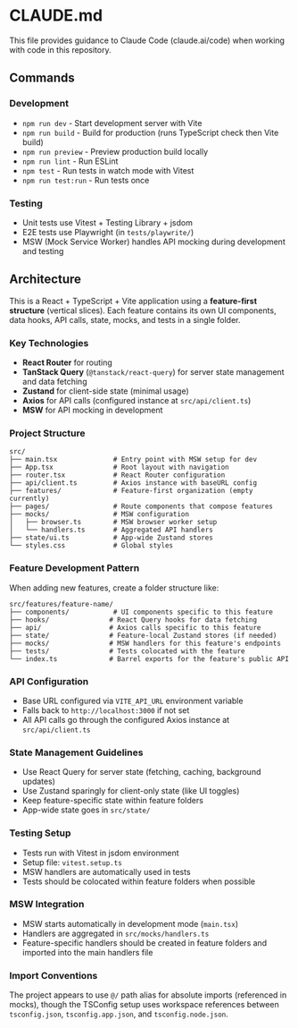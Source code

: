 # CLAUDE.md

This file provides guidance to Claude Code (claude.ai/code) when working with code in this repository.

## Commands

### Development
- `npm run dev` - Start development server with Vite
- `npm run build` - Build for production (runs TypeScript check then Vite build)
- `npm run preview` - Preview production build locally
- `npm run lint` - Run ESLint
- `npm test` - Run tests in watch mode with Vitest
- `npm run test:run` - Run tests once

### Testing
- Unit tests use Vitest + Testing Library + jsdom
- E2E tests use Playwright (in `tests/playwrite/`)
- MSW (Mock Service Worker) handles API mocking during development and testing

## Architecture

This is a React + TypeScript + Vite application using a **feature-first structure** (vertical slices). Each feature contains its own UI components, data hooks, API calls, state, mocks, and tests in a single folder.

### Key Technologies
- **React Router** for routing
- **TanStack Query** (`@tanstack/react-query`) for server state management and data fetching
- **Zustand** for client-side state (minimal usage)
- **Axios** for API calls (configured instance at `src/api/client.ts`)
- **MSW** for API mocking in development

### Project Structure
```
src/
├── main.tsx              # Entry point with MSW setup for dev
├── App.tsx               # Root layout with navigation
├── router.tsx            # React Router configuration
├── api/client.ts         # Axios instance with baseURL config
├── features/             # Feature-first organization (empty currently)
├── pages/                # Route components that compose features
├── mocks/                # MSW configuration
│   ├── browser.ts        # MSW browser worker setup
│   └── handlers.ts       # Aggregated API handlers
├── state/ui.ts           # App-wide Zustand stores
└── styles.css            # Global styles
```

### Feature Development Pattern
When adding new features, create a folder structure like:
```
src/features/feature-name/
├── components/           # UI components specific to this feature
├── hooks/               # React Query hooks for data fetching
├── api/                 # Axios calls specific to this feature
├── state/               # Feature-local Zustand stores (if needed)
├── mocks/               # MSW handlers for this feature's endpoints
├── tests/               # Tests colocated with the feature
└── index.ts             # Barrel exports for the feature's public API
```

### API Configuration
- Base URL configured via `VITE_API_URL` environment variable
- Falls back to `http://localhost:3000` if not set
- All API calls go through the configured Axios instance at `src/api/client.ts`

### State Management Guidelines
- Use React Query for server state (fetching, caching, background updates)
- Use Zustand sparingly for client-only state (like UI toggles)
- Keep feature-specific state within feature folders
- App-wide state goes in `src/state/`

### Testing Setup
- Tests run with Vitest in jsdom environment
- Setup file: `vitest.setup.ts`
- MSW handlers are automatically used in tests
- Tests should be colocated within feature folders when possible

### MSW Integration
- MSW starts automatically in development mode (`main.tsx`)
- Handlers are aggregated in `src/mocks/handlers.ts`
- Feature-specific handlers should be created in feature folders and imported into the main handlers file

### Import Conventions
The project appears to use `@/` path alias for absolute imports (referenced in mocks), though the TSConfig setup uses workspace references between `tsconfig.json`, `tsconfig.app.json`, and `tsconfig.node.json`.